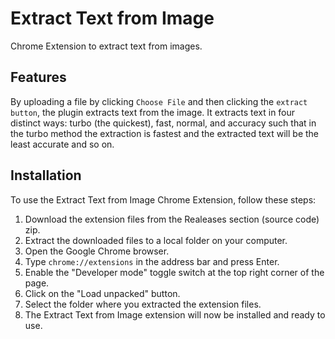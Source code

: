 # Extract Text from Image
Chrome Extension to extract text from images.
## Features
By uploading a file by clicking `Choose File` and then clicking the `extract button`, the plugin extracts text from the image.
It extracts text in four distinct ways: turbo (the quickest), fast, normal, and accuracy such that in the turbo method the extraction is fastest and the extracted text will be the least accurate and so on.
## Installation

To use the Extract Text from Image Chrome Extension, follow these steps:

1. Download the extension files from the Realeases section (source code) zip.
2. Extract the downloaded files to a local folder on your computer.
3. Open the Google Chrome browser.
4. Type `chrome://extensions` in the address bar and press Enter.
5. Enable the "Developer mode" toggle switch at the top right corner of the page.
6. Click on the "Load unpacked" button.
7. Select the folder where you extracted the extension files.
8. The Extract Text from Image extension will now be installed and ready to use.
